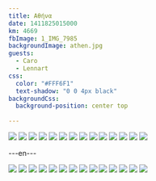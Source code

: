 ```yaml
---
title: Αθήνα
date: 1411825015000
km: 4669
fbImage: 1_IMG_7985
backgroundImage: athen.jpg
guests:
  - Caro
  - Lennart
css:
  color: "#FFF6F1"
  text-shadow: "0 0 4px black"
backgroundCss:
  background-position: center top
 
---
```


![](1_IMG_7985)
![](45_Autofahrt)
![](46_Priester)
![](48_Konzert)
![](49_Akropolis)
![](50_Akropolis_a)
![](51_Athen)
![](52_Museum)
![](IMG_8021)
![](IMG_8023)
![](IMG_8024)
![](IMG_8040)
![](IMG_8041)
![](IMG_8046)

---en---

![](1_IMG_7985)
![](45_Autofahrt)
![](46_Priester)
![](48_Konzert)
![](49_Akropolis)
![](50_Akropolis_a)
![](51_Athen)
![](52_Museum)
![](IMG_8021)
![](IMG_8023)
![](IMG_8024)
![](IMG_8040)
![](IMG_8041)
![](IMG_8046)
